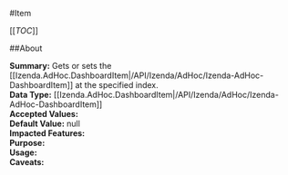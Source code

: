 #Item

[[_TOC_]]

##About

**Summary:** Gets or sets the [[Izenda.AdHoc.DashboardItem|/API/Izenda/AdHoc/Izenda-AdHoc-DashboardItem]] at the specified index.  
**Data Type:** [[Izenda.AdHoc.DashboardItem|/API/Izenda/AdHoc/Izenda-AdHoc-DashboardItem]]  
**Accepted Values:**   
**Default Value:** null  
**Impacted Features:**   
**Purpose:**   
**Usage:**   
**Caveats:**   

